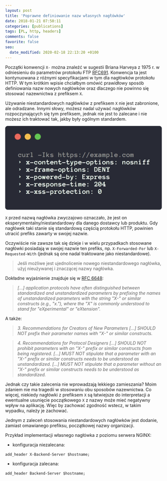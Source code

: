 ```yaml
---
layout: post
title: 'Poprawne definiowanie nazw własnych nagłówków'
date: 2018-01-21 07:50:11
categories: [publications]
tags: [PL, http, headers]
comments: false
favorite: false
seo:
  date_modified: 2020-02-18 22:13:20 +0100
---
```


Początki konwencji `X-` można znaleźć w sugestii Briana Harveya z 1975 r. w odniesieniu do parametrów protokołu FTP [RFC691](https://tools.ietf.org/html/rfc691). Konwencja ta jest kontynuowana z różnymi specyfikacjami w tym dla nagłówków protokołu HTTP. W tym krótkim wpisie chciałbym omówić prawidłowy sposób definiowania nazw nowych nagłówków oraz dlaczego nie powinno się stosować nazewnictwa z prefiksem `X`.

Używanie niestandardowych nagłówków z prefiksem `X` nie jest zabronione, ale odradzane. Innymi słowy, możesz nadal używać nagłówków rozpoczynających się tym prefiksem, jednak nie jest to zalecane i nie możesz ich traktować tak, jakby były ogólnym standardem.

<p align="center">
  <img src="/assets/img/posts/http_headers_x_prefix.png">
</p>

`X` przed nazwą nagłówka zwyczajowo oznaczało, że jest on eksperymentalny/niestandardowy dla danego dostawcy lub produktu. Gdy nagłówek taki stanie się standardową częścią protokołu HTTP, powinien utracić prefiks zawarty w swojej nazwie.

Oczywiście nie zawsze tak się dzieje i w wielu przypadkach stosowane nagłówki posiadają w swojej nazwie ten prefiks, np. `X-Forwarded-For` lub `X-Requested-With` (jednak są one nadal traktowane jako niestandardowe).

  > Jeśli możliwe jest ujednolicenie nowego niestandardowego nagłówka, użyj nieużywanej i znaczącej nazwy nagłówka.

Dokładne wyjaśnienie znajduje się w [RFC 6648](https://tools.ietf.org/html/rfc6648):

  > _[...] application protocols have often distinguished between standardized and unstandardized parameters by prefixing the names of unstandardized parameters with the string "X-" or similar constructs (e.g., "x."), where the "X" is commonly understood to stand for "eXperimental" or "eXtension"._

A także:

  > _3. Recommendations for Creators of New Parameters [...] SHOULD NOT prefix their parameter names with "X-" or similar constructs._

  > _4. Recommendations for Protocol Designers [...] SHOULD NOT prohibit parameters with an "X-" prefix or similar constructs from being registered. [...] MUST NOT stipulate that a parameter with an "X-" prefix or similar constructs needs to be understood as unstandardized. [...] MUST NOT stipulate that a parameter without an "X-" prefix or similar constructs needs to be understood as standardized._

Jednak czy takie zalecenia nie wprowadzają lekkiego zamieszania? Moim zdaniem nie ma tragedii w stosowaniu obu sposobów nazewnictwa. Co więcej, niekiedy nagłówki z prefiksem `X` są łatwiejsze do interpretacji a ewentualne usunięcie początkowego `X` z nazwy może mieć negatywny wpływ na aplikację. Więc by zachować zgodność wstecz, w takim wypadku, należy je zachować.

Jednym z zaleceń stosowania niestandardowych nagłówków jest dodanie, zamiast omawianego prefiksu, początkowej nazwy organizacji.

Przykład implementacji własnego nagłówka z poziomu serwera NGINX:

- konfiguracja niezalecana:

```nginx
add_header X-Backend-Server $hostname;
```

- konfiguracja zalecana:

```nginx
add_header Backend-Server $hostname;
```
